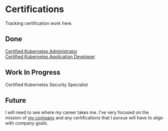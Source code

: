 # Certifications

Tracking certification work here.

## Done

[Certified Kubernetes Administrator](https://www.credly.com/badges/1f579c20-ccbb-4f8c-95af-eed6fbccc774)<br>
[Certified Kubernetes Application Developer](https://www.credly.com/badges/5f56b35e-3068-4c9c-9708-14e606eb6a63)

## Work In Progress

Certified Kubernetes Security Specialist

## Future

I will need to see where my career takes me.  I've very focused on the mission of [my company](https://www.defenseunicorns.com/) and any certifications that I pursue will have to align with company goals.